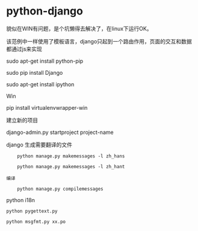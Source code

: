 # python-django

貌似在WIN有问题，是个坑懒得去解决了，在linux下运行OK。

该范例中一样使用了模板语言，django只起到一个路由作用，页面的交互和数据都通过js来实现

sudo apt-get install python-pip

sudo pip install Django

sudo apt-get install ipython


Win

pip install virtualenvwrapper-win


建立新的项目

django-admin.py startproject project-name

django 
	生成需要翻译的文件

		python manage.py makemessages -l zh_hans

		python manage.py makemessages -l zh_hant

	编译

		python manage.py compilemessages

python  i18n

	python pygettext.py

	python msgfmt.py xx.po




